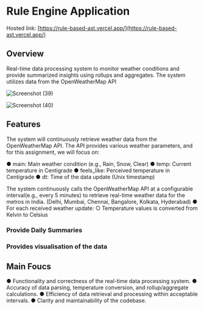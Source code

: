 # Rule Engine Application
Hosted link: [https://rule-based-ast.vercel.app/](https://rule-based-ast.vercel.app/)

## Overview

Real-time data processing system to monitor weather conditions and provide summarized insights using rollups and aggregates. The system utilizes data from the OpenWeatherMap API

![Screenshot (39)](https://github.com/user-attachments/assets/fb2562dc-0486-4fb1-9af9-98369bf1f22b)

![Screenshot (40)](https://github.com/user-attachments/assets/3c0531c4-329d-468f-aeeb-01baadced7ff)

## Features

The system will continuously retrieve weather data from the OpenWeatherMap API. The API provides various weather parameters, and for this assignment, we will focus on:

● main: Main weather condition (e.g., Rain, Snow, Clear)
● temp: Current temperature in Centigrade
● feels_like: Perceived temperature in Centigrade
● dt: Time of the data update (Unix timestamp)

The system continuously calls the OpenWeatherMap API at a configurable interval(e.g., every 5 minutes) to retrieve real-time weather data for the metros in India. (Delhi,
Mumbai, Chennai, Bangalore, Kolkata, Hyderabad)
● For each received weather update:
  ○ Temperature values is converted from Kelvin to Celsius

### Provide Daily Summaries
### Provides visualisation of the data

## Main Foucs

● Functionality and correctness of the real-time data processing system.
● Accuracy of data parsing, temperature conversion, and rollup/aggregate calculations.
● Efficiency of data retrieval and processing within acceptable intervals.
● Clarity and maintainability of the codebase.
